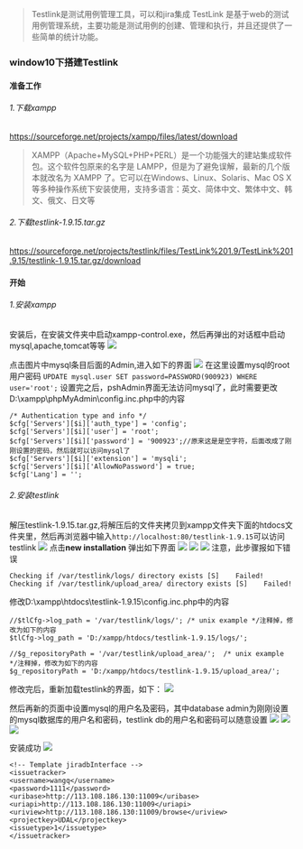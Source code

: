 > Testlink是测试用例管理工具，可以和jira集成
> TestLink 是基于web的测试用例管理系统，主要功能是测试用例的创建、管理和执行，并且还提供了一些简单的统计功能。

### window10下搭建Testlink

#### 准备工作

###### 1.下载xampp

[https:\/\/sourceforge.net\/projects\/xampp\/files\/latest\/download](https://sourceforge.net/projects/xampp/files/latest/download)

> XAMPP（Apache+MySQL+PHP+PERL）是一个功能强大的建站集成软件包。这个软件包原来的名字是 LAMPP，但是为了避免误解，最新的几个版本就改名为 XAMPP 了。它可以在Windows、Linux、Solaris、Mac OS X 等多种操作系统下安装使用，支持多语言：英文、简体中文、繁体中文、韩文、俄文、日文等

###### 2.下载testlink-1.9.15.tar.gz

[https:\/\/sourceforge.net\/projects\/testlink\/files\/TestLink%201.9\/TestLink%201.9.15\/testlink-1.9.15.tar.gz\/download](https://sourceforge.net/projects/testlink/files/TestLink%201.9/TestLink%201.9.15/testlink-1.9.15.tar.gz/download)

#### 开始

###### 1.安装xampp

安装后，在安装文件夹中启动xampp-control.exe，然后再弹出的对话框中启动mysql,apache,tomcat等等
![](/assets/QQ截图20160921164926.png)

点击图片中mysql条目后面的Admin,进入如下的界面
![](/assets/QQ截图20160921184745.png)
在这里设置mysql的root用户密码
`UPDATE mysql.user SET password=PASSWORD(900923) WHERE user='root';`
设置完之后，pshAdmin界面无法访问mysql了，此时需要更改D:\xampp\phpMyAdmin\config.inc.php中的内容

```
/* Authentication type and info */
$cfg['Servers'][$i]['auth_type'] = 'config';
$cfg['Servers'][$i]['user'] = 'root';
$cfg['Servers'][$i]['password'] = '900923';//原来这是是空字符，后面改成了刚刚设置的密码，然后就可以访问mysql了
$cfg['Servers'][$i]['extension'] = 'mysqli';
$cfg['Servers'][$i]['AllowNoPassword'] = true;
$cfg['Lang'] = '';
```

###### 2.安装testlink

解压testlink-1.9.15.tar.gz,将解压后的文件夹拷贝到xampp文件夹下面的htdocs文件夹里，然后再浏览器中输入`http://localhost:80/testlink-1.9.15`可以访问testlink
![](/assets/101527451655203.jpg)
点击**new installation** 弹出如下界面
![](/assets/QQ截图20160921170123.png)
![](/assets/QQ截图20160921170138.png)
![](/assets/QQ截图20160921170238.png)
注意，此步骤报如下错误

```
Checking if /var/testlink/logs/ directory exists [S]    Failed!
Checking if /var/testlink/upload_area/ directory exists [S]    Failed!
```

修改D:\xampp\htdocs\testlink-1.9.15\config.inc.php中的内容

```
//$tlCfg->log_path = '/var/testlink/logs/'; /* unix example */注释掉，修改为如下的内容
$tlCfg->log_path = 'D:/xampp/htdocs/testlink-1.9.15/logs/';
```

```
//$g_repositoryPath = '/var/testlink/upload_area/';  /* unix example */注释掉，修改为如下的内容
$g_repositoryPath = 'D:/xampp/htdocs/testlink-1.9.15/upload_area/';
```

修改完后，重新加载testlink的界面，如下：
![](/assets/QQ截图20160921171703.png)

然后再新的页面中设置mysql的用户名及密码，其中database admin为刚刚设置的mysql数据库的用户名和密码，testlink db的用户名和密码可以随意设置
![](/assets/QQ截图20160921171844.png)
![](/assets/QQ截图20160921171907.png)
![](/assets/QQ截图20160921171918.png)

安装成功
![](/assets/QQ截图20160921185903.png)

```
<!-- Template jiradbInterface --> 
<issuetracker> 
<username>wangq</username> 
<password>1111</password> 
<uribase>http://113.108.186.130:11009</uribase> 
<uriapi>http://113.108.186.130:11009</uriapi> 
<uriview>http://113.108.186.130:11009/browse</uriview> 
<projectkey>UDAL</projectkey> 
<issuetype>1</issuetype> 
</issuetracker> 
```

